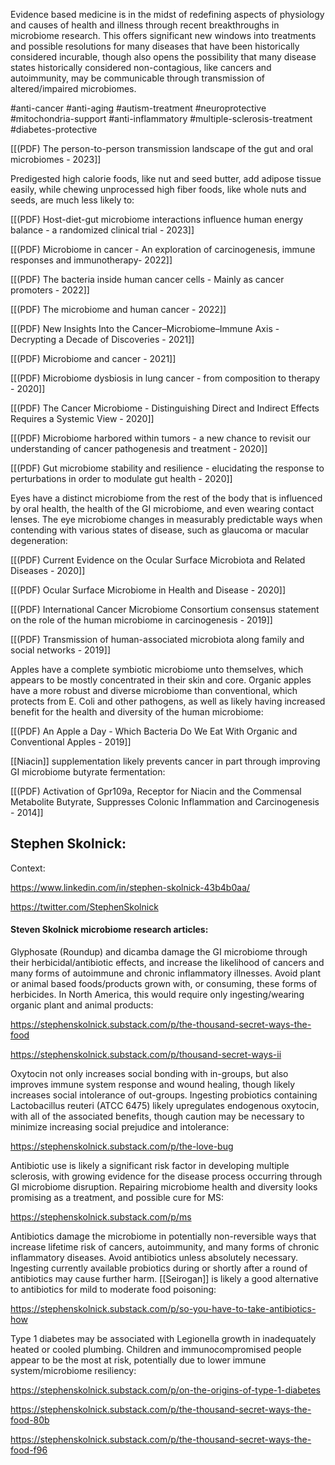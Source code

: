 
Evidence based medicine is in the midst of redefining aspects of physiology and causes of health and illness through recent breakthroughs in microbiome research. This offers significant new windows into treatments and possible resolutions for many diseases that have been historically considered incurable, though also opens the possibility that many disease states historically considered non-contagious, like cancers and autoimmunity, may be communicable through transmission of altered/impaired microbiomes.

#anti-cancer #anti-aging #autism-treatment #neuroprotective #mitochondria-support #anti-inflammatory #multiple-sclerosis-treatment #diabetes-protective 

[[(PDF) The person-to-person transmission landscape of the gut and oral microbiomes - 2023]]

Predigested high calorie foods, like nut and seed butter, add adipose tissue easily, while chewing unprocessed high fiber foods, like whole nuts and seeds, are much less likely to:

[[(PDF) Host-diet-gut microbiome interactions influence human energy balance - a randomized clinical trial - 2023]]

[[(PDF) Microbiome in cancer - An exploration of carcinogenesis, immune responses and immunotherapy- 2022]]

[[(PDF) The bacteria inside human cancer cells - Mainly as cancer promoters - 2022]]

[[(PDF) The microbiome and human cancer - 2022]]

[[(PDF) New Insights Into the Cancer–Microbiome–Immune Axis - Decrypting a Decade of Discoveries - 2021]]

[[(PDF) Microbiome and cancer - 2021]]

[[(PDF) Microbiome dysbiosis in lung cancer - from composition to therapy - 2020]]

[[(PDF) The Cancer Microbiome - Distinguishing Direct and Indirect Effects Requires a Systemic View - 2020]]

[[(PDF) Microbiome harbored within tumors - a new chance to revisit our understanding of cancer pathogenesis and treatment - 2020]]

[[(PDF) Gut microbiome stability and resilience - elucidating the response to perturbations in order to modulate gut health - 2020]]

Eyes have a distinct microbiome from the rest of the body that is influenced by oral health, the health of the GI microbiome, and even wearing contact lenses. The eye microbiome changes in measurably predictable ways when contending with various states of disease, such as glaucoma or macular degeneration:

[[(PDF) Current Evidence on the Ocular Surface Microbiota and Related Diseases - 2020]]

[[(PDF) Ocular Surface Microbiome in Health and Disease - 2020]]

[[(PDF) International Cancer Microbiome Consortium consensus statement on the role of the human microbiome in carcinogenesis - 2019]]

[[(PDF) Transmission of human-associated microbiota along family and social networks - 2019]]

Apples have a complete symbiotic microbiome unto themselves, which appears to be mostly concentrated in their skin and core. Organic apples have a more robust and diverse microbiome than conventional, which protects from E. Coli and other pathogens, as well as likely having increased benefit for the health and diversity of the human microbiome:

[[(PDF) An Apple a Day - Which Bacteria Do We Eat With Organic and Conventional Apples - 2019]]

[[Niacin]] supplementation likely prevents cancer in part through improving GI microbiome butyrate fermentation:
 
[[(PDF) Activation of Gpr109a, Receptor for Niacin and the Commensal Metabolite Butyrate, Suppresses Colonic Inflammation and Carcinogenesis - 2014]]

## Stephen Skolnick: 

Context:

https://www.linkedin.com/in/stephen-skolnick-43b4b0aa/

https://twitter.com/StephenSkolnick
#### Steven Skolnick microbiome research articles:

Glyphosate (Roundup) and dicamba damage the GI microbiome through their herbicidal/antibiotic effects, and increase the likelihood of cancers and many forms of autoimmune and chronic inflammatory illnesses. Avoid plant or animal based foods/products grown with, or consuming, these forms of herbicides. In North America, this would require only ingesting/wearing organic plant and animal products:

https://stephenskolnick.substack.com/p/the-thousand-secret-ways-the-food

https://stephenskolnick.substack.com/p/thousand-secret-ways-ii

Oxytocin not only increases social bonding with in-groups, but also improves immune system response and wound healing, though likely increases social intolerance of out-groups. Ingesting probiotics containing Lactobacillus reuteri (ATCC 6475) likely upregulates endogenous oxytocin, with all of the associated benefits, though caution may be necessary to minimize increasing social prejudice and intolerance:

https://stephenskolnick.substack.com/p/the-love-bug

Antibiotic use is likely a significant risk factor in developing multiple sclerosis, with growing evidence for the disease process occurring through GI microbiome disruption. Repairing microbiome health and diversity looks promising as a treatment, and possible cure for MS:

https://stephenskolnick.substack.com/p/ms

Antibiotics damage the microbiome in potentially non-reversible ways that increase lifetime risk of cancers, autoimmunity, and many forms of chronic inflammatory diseases. Avoid antibiotics unless absolutely necessary. Ingesting currently available probiotics during or shortly after a round of antibiotics may cause further harm.  [[Seirogan]] is likely a good alternative to antibiotics for mild to moderate food poisoning:

https://stephenskolnick.substack.com/p/so-you-have-to-take-antibiotics-how

Type 1 diabetes may be associated with Legionella growth in inadequately heated or cooled plumbing. Children and immunocompromised people appear to be the most at risk, potentially due to lower immune system/microbiome resiliency:

https://stephenskolnick.substack.com/p/on-the-origins-of-type-1-diabetes

https://stephenskolnick.substack.com/p/the-thousand-secret-ways-the-food-80b

https://stephenskolnick.substack.com/p/the-thousand-secret-ways-the-food-f96